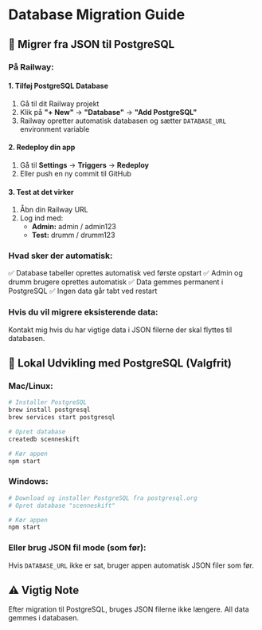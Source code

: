 # Database Migration Guide

## 🚀 Migrer fra JSON til PostgreSQL

### På Railway:

#### 1. Tilføj PostgreSQL Database

1. Gå til dit Railway projekt
2. Klik på **"+ New"** → **"Database"** → **"Add PostgreSQL"**
3. Railway opretter automatisk databasen og sætter `DATABASE_URL` environment variable

#### 2. Redeploy din app

1. Gå til **Settings** → **Triggers** → **Redeploy**
2. Eller push en ny commit til GitHub

#### 3. Test at det virker

1. Åbn din Railway URL
2. Log ind med:
   - **Admin:** admin / admin123
   - **Test:** drumm / drumm123

### Hvad sker der automatisk:

✅ Database tabeller oprettes automatisk ved første opstart
✅ Admin og drumm brugere oprettes automatisk
✅ Data gemmes permanent i PostgreSQL
✅ Ingen data går tabt ved restart

### Hvis du vil migrere eksisterende data:

Kontakt mig hvis du har vigtige data i JSON filerne der skal flyttes til databasen.

## 🔧 Lokal Udvikling med PostgreSQL (Valgfrit)

### Mac/Linux:
```bash
# Installer PostgreSQL
brew install postgresql
brew services start postgresql

# Opret database
createdb scenneskift

# Kør appen
npm start
```

### Windows:
```bash
# Download og installer PostgreSQL fra postgresql.org
# Opret database "scenneskift"

# Kør appen
npm start
```

### Eller brug JSON fil mode (som før):

Hvis `DATABASE_URL` ikke er sat, bruger appen automatisk JSON filer som før.

## ⚠️ Vigtig Note

Efter migration til PostgreSQL, bruges JSON filerne ikke længere. All data gemmes i databasen.
